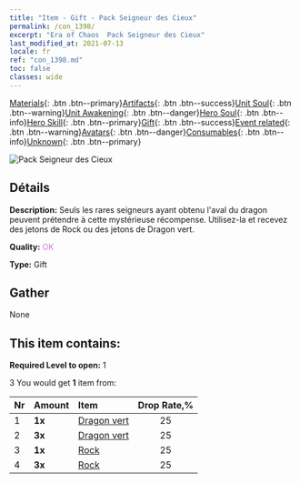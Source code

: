 ```yaml
---
title: "Item - Gift - Pack Seigneur des Cieux"
permalink: /con_1398/
excerpt: "Era of Chaos  Pack Seigneur des Cieux"
last_modified_at: 2021-07-13
locale: fr
ref: "con_1398.md"
toc: false
classes: wide
---
```

 [Materials](/ItemsFR/){: .btn .btn--primary}[Artifacts](/ItemsFR/Artifacts/){: .btn .btn--success}[Unit Soul](/ItemsFR/UnitSoul/){: .btn .btn--warning}[Unit Awakening](/ItemsFR/UnitAwakening/){: .btn .btn--danger}[Hero Soul](/ItemsFR/HeroSoul/){: .btn .btn--info}[Hero Skill](/ItemsFR/HeroSkill/){: .btn .btn--primary}[Gift](/ItemsFR/Gift/){: .btn .btn--success}[Event related](/ItemsFR/Events/){: .btn .btn--warning}[Avatars](/ItemsFR/Avatars/){: .btn .btn--danger}[Consumables](/ItemsFR/Consumables/){: .btn .btn--info}[Unknown](/ItemsFR/Unknown/){: .btn .btn--primary}

 ![Pack Seigneur des Cieux](/images/t/i_907012.png)

## Détails
 **Description:** Seuls les rares seigneurs ayant obtenu l'aval du dragon peuvent prétendre à cette mystérieuse récompense. Utilisez-la et recevez des jetons de Rock ou des jetons de Dragon vert.

 **Quality:** <span style="color: #DA70D6">OK</span>

 **Type:** Gift

## Gather

  None

## This item contains:

 **Required Level to open:** 1

 3 You would get **1** item  from:

  | Nr | Amount |     Item    | Drop Rate,% |
  |:---|:-------|:------------|:---------:|
  | 1 |  **1x** | [Dragon vert](/ItemsFR/unt_205/) | 25 | 
  | 2 |  **3x** | [Dragon vert](/ItemsFR/unt_205/) | 25 | 
  | 3 |  **1x** | [Rock](/ItemsFR/unt_221/) | 25 | 
  | 4 |  **3x** | [Rock](/ItemsFR/unt_221/) | 25 | 
